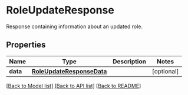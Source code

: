 # RoleUpdateResponse

Response containing information about an updated role.

## Properties

| Name     | Type                                                    | Description | Notes      |
| -------- | ------------------------------------------------------- | ----------- | ---------- |
| **data** | [**RoleUpdateResponseData**](RoleUpdateResponseData.md) |             | [optional] |

[[Back to Model list]](README.md#documentation-for-models) [[Back to API list]](README.md#documentation-for-api-endpoints) [[Back to README]](README.md)
